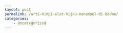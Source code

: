 ```yaml
---
layout: post
permalink: /arti-mimpi-ulat-hijau-menempel-di-badan/
categories:
    - Uncategorized
---
```


